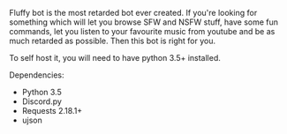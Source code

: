 Fluffy bot is the most retarded bot ever created.
If you're looking for something which will let you browse SFW and NSFW stuff, have some fun commands, let you listen to your favourite music from youtube and be as much retarded as possible. 
Then this bot is right for you.  

To self host it, you will need to have python 3.5+ installed.  

Dependencies:
- Python 3.5 
- Discord.py 
- Requests 2.18.1+
- ujson
